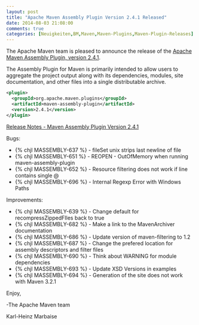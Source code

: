 ```yaml
---
layout: post
title: "Apache Maven Assembly Plugin Version 2.4.1 Released"
date: 2014-08-03 21:08:00
comments: true
categories: [Neuigkeiten,BM,Maven,Maven-Plugins,Maven-Plugin-Releases]
---
```

The Apache Maven team is pleased to announce the release of the 
[Apache Maven Assembly Plugin, version 2.4.1](http://maven.apache.org/plugins/maven-assembly-plugin).

The Assembly Plugin for Maven is primarily intended to allow users to aggregate
the project output along with its dependencies, modules, site documentation,
and other files into a single distributable archive.

``` xml
<plugin>
  <groupId>org.apache.maven.plugins</groupId>
  <artifactId>maven-assembly-plugin</artifactId>
  <version>2.4.1</version>
</plugin>
```
<!-- more -->

[Release Notes - Maven Assembly Plugin Version 2.4.1](http://jira.codehaus.org/secure/ReleaseNote.jspa?projectId=11126&version=20438)

Bugs:

 * {% chjl MASSEMBLY-637 %} - fileSet <lineEnding>unix</lineEnding> strips last newline of file
 * {% chjl MASSEMBLY-651 %} - REOPEN - OutOfMemory when running maven-assembly-plugin
 * {% chjl MASSEMBLY-652 %} - Resource filtering does not work if line contains single @
 * {% chjl MASSEMBLY-696 %} - Internal Regexp Error with Windows Paths

Improvements:

 * {% chjl MASSEMBLY-639 %} - Change default for recompressZippedFIles back to true
 * {% chjl MASSEMBLY-682 %} - Make a link to the MavenArchiver documentation
 * {% chjl MASSEMBLY-686 %} - Update version of maven-filtering to 1.2
 * {% chjl MASSEMBLY-687 %} - Change the prefered location for assembly descriptors and filter files
 * {% chjl MASSEMBLY-690 %} - Think about WARNING for module dependencies
 * {% chjl MASSEMBLY-693 %} - Update XSD Versions in examples
 * {% chjl MASSEMBLY-694 %} - Generation of the site does not work with Maven 3.2.1

Enjoy,

-The Apache Maven team

Karl-Heinz Marbaise
